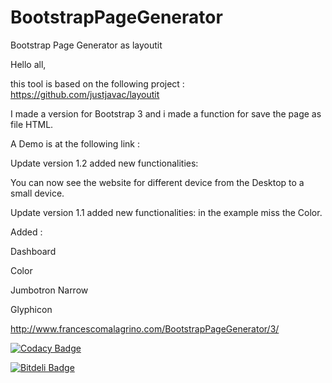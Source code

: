 BootstrapPageGenerator
======================

Bootstrap Page Generator as layoutit

Hello all,

this tool is based on the following project : https://github.com/justjavac/layoutit

I made a version for Bootstrap 3 and i made a function for save the page as file HTML.

A Demo is at the following link :

Update version 1.2 added new  functionalities: 

You can now see the website for different device from the Desktop to a small device.

Update version 1.1 added new  functionalities: in the example miss the Color.

Added :

Dashboard

Color

Jumbotron Narrow

Glyphicon


http://www.francescomalagrino.com/BootstrapPageGenerator/3/

[![Codacy Badge](https://www.codacy.com/project/badge/970393072b7c492c87e5ddb3ff0bfa32)](https://www.codacy.com/app/francesco-malagrino/BootstrapPageGenerator)


[![Bitdeli Badge](https://d2weczhvl823v0.cloudfront.net/Vegetam/bootstrappagegenerator/trend.png)](https://bitdeli.com/free "Bitdeli Badge")

